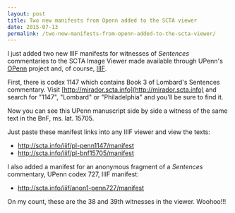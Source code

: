 ```yaml
---
layout: post
title: Two new manifests from Openn added to the SCTA viewer
date: 2015-07-13
permalink: /two-new-manifests-from-openn-added-to-the-scta-viewer/
---
```


I just added two new IIIF manifests for witnesses of *Sentences* commentaries to the SCTA Image Viewer made available through UPenn's [OPenn](http://openn.library.upenn.edu/Collections.html) project and, of course, [IIIF](http://iiif.io).

First, there is codex 1147 which contains Book 3 of Lombard's Sentences commentary.
Visit [http://mirador.scta.info](http://mirador.scta.info) and search for "1147", "Lombard" or "Philadelphia" and you'll be sure to find it.

Now you can see this UPenn manuscript side by side a witness of the same text in the BnF, ms. lat. 15705.

Just paste these manifest links into any IIIF viewer and view the texts:

* http://scta.info/iiif/pl-penn1147/manifest
* http://scta.info/iiif/pl-bnf15705/manifest

I also added a manifest for an anonymous fragment of a *Sentences* commentary, UPenn codex 727, IIIF manifest: 

* http://scta.info/iiif/anon1-penn727/manifest

On my count, these are the 38 and 39th witnesses in the viewer. Woohoo!!!